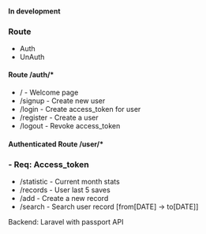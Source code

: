 #### In development
### Route
* Auth
* UnAuth
#### Route /auth/*
* / - Welcome page 
* /signup - Create new user
* /login - Create access_token for user
* /register - Create a user
* /logout - Revoke access_token
#### Authenticated Route /user/*
### - Req: Access_token
* /statistic -  Current month stats
* /records - User last 5 saves
* /add - Create a new record
* /search - Search user record [from[DATE] -> to[DATE]]

Backend: Laravel with passport API
